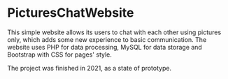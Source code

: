 # PicturesChatWebsite

This simple website allows its users to chat with each other using pictures only, which adds some new experience to basic communication. 
The website uses PHP for data processing, MySQL for data storage and Bootstrap with CSS for pages' style.

The project was finished in 2021, as a state of prototype.
